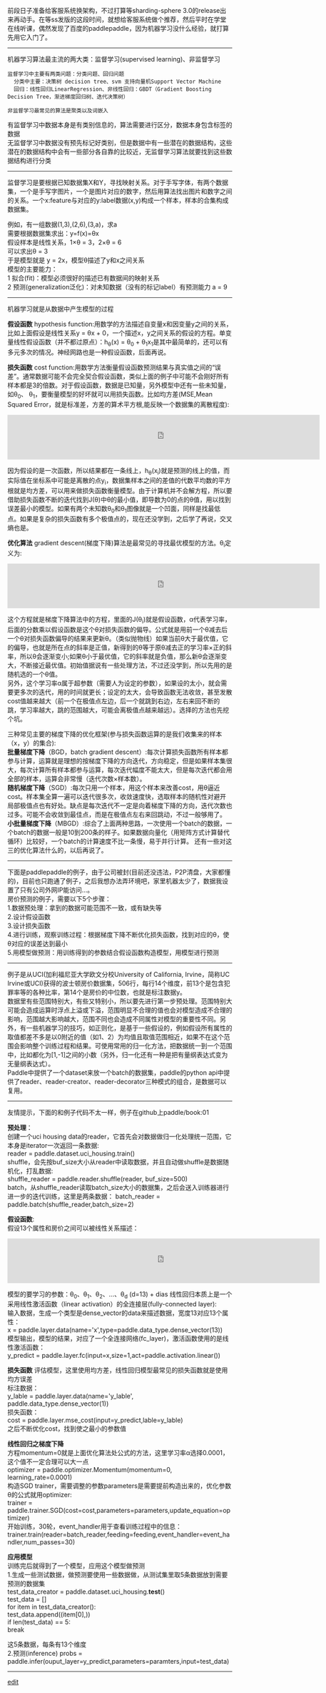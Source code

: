   前段日子准备给客服系统换架构，不过打算等sharding-sphere 3.0的release出来再动手。在等ss发版的这段时间，就想给客服系统做个推荐，然后平时在学堂在线听课，偶然发现了百度的paddlepaddle，因为机器学习没什么经验，就打算先用它入门了。
  
-----

  机器学习算法最主流的两大类：监督学习(supervised learning)、非监督学习      
  
    监督学习中主要有两类问题：分类问题、回归问题      
      分类中主要：决策树 decision tree、svm 支持向量机Support Vector Machine     
      回归：线性回归LinearRegression、非线性回归：GBDT（Gradient Boosting Decision Tree，渐进梯度回归树、迭代决策树）     

    非监督学习最常见的算法是聚类以及词嵌入

  有监督学习中数据本身是有类别信息的，算法需要进行区分，数据本身包含标签的数据       
  无监督学习中数据没有预先标记好类别，但是数据中有一些潜在的数据结构，这些潜在的数据结构中会有一些部分各自靠的比较近，无监督学习算法就要找到这些数据结构进行分类     

-----
  
  监督学习是要根据已知数据集X和Y，寻找映射关系。对于手写字体，有两个数据集，一个是手写字图片，一个是图片对应的数字，然后用算法找出图片和数字之间的关系。一个x:feature与对应的y:label数据(x,y)构成一个样本，样本的合集构成数据集。     

  例如，有一组数据(1,3),(2,6),(3,a)，求a     
  需要根据数据集求出：y=f(x)=θx     
  假设样本是线性关系，1×θ = 3，2×θ = 6      
  可以求出θ = 3     
  于是模型就是 y = 2x，模型θ描述了y和x之间关系     
  模型的主要能力：     
  1 拟合(fit)：模型必须很好的描述已有数据间的映射关系     
  2 预测(generalization泛化)：对未知数据（没有的标记label）有预测能力 a = 9      
  
-----

  机器学习就是从数据中产生模型的过程     
  
  **假设函数** hypothesis function:用数学的方法描述自变量x和因变量y之间的关系，比如上面假设是线性关系y = θx + 0，一个描述x，y之间关系的假设的方程。单变量线性假设函数（并不都过原点）：h<sub>θ</sub>(x) = θ<sub>0</sub> + θ<sub>1</sub>x<sub>1</sub>是其中最简单的，还可以有多元多次的情况。神经网路也是一种假设函数，后面再说。     
  
  **损失函数** cost function:用数学方法衡量假设函数预测结果与真实值之间的“误差”。通常数据可能不会完全契合假设函数，类似上面的例子中可能不会刚好所有样本都是3的倍数。对于假设函数，数据是已知量，另外模型中还有一些未知量，如θ<sub>0</sub>、 θ<sub>1</sub>，要衡量模型的好坏就可以用损失函数。比如均方差(MSE,Mean Squared Error，就是标准差，方差的算术平方根,能反映一个数据集的离散程度): 
  <iframe src="https://saaavsaaa.github.io/jax/t.html?a=%24%24%20J%28%5Ctheta%29%3D%5Csqrt%7B%5Cfrac%7B1%7D%7BN%7D%5Csum_%7Bi%3D1%7D%5E%7BN%7D%7B%28h_%5Ctheta%28x_i%29-y_i%29%5E2%7D%7D%20%24%24" height="100px" width="700px" frameborder="0" scrolling="no"> </iframe>
  
  因为假设的是一次函数，所以结果都在一条线上，h<sub>θ</sub>(x<sub>i</sub>)就是预测的线上的值，而实际值在坐标系中可能是离散的点y<sub>i</sub>，数据集样本之间的差值的代数平均数的平方根就是均方差，可以用来做损失函数衡量模型。由于计算机并不会解方程，所以要借助损失函数不断的迭代找到J(θ)中θ的最小值，即导数为0的点的θ值，用以找到误差最小的模型。如果有两个未知数θ<sub>0</sub>和θ<sub>1</sub>图像就是一个凹面，同样是找最低点。如果是复杂的损失函数有多个极值点的，现在还没学到，之后学了再说，交叉熵也是。

  **优化算法** gradient descent(梯度下降)算法是最常见的寻找最优模型的方法。θ<sub>i</sub>定义为:   
 <iframe src="https://saaavsaaa.github.io/jax/t.html?a=%24%24%20%5Ctheta_i%3A%3D%5Ctheta_i-%5Calpha%5Cfrac%7B%5Cdelta%7D%7B%5Cdelta%5Ctheta_i%7DJ%28%5Ctheta_i%29%20%24%24" height="100px" width="700px" frameborder="0" scrolling="no"> </iframe>    
    
  这个方程就是梯度下降算法中的方程，里面的J(θ<sub>i</sub>)就是假设函数，α代表学习率，后面的分数乘以假设函数是这个θ对损失函数的偏导。公式就是用前一个θ减去后一个θ对损失函数偏导的结果来更新θ。（类似抛物线）如果当前θ大于最优值，它的偏导，也就是所在点的斜率是正值，新得到的θ等于原θ减去正的学习率×正的斜率，所以θ会逐渐变小;如果θ小于最优值，它的斜率就是负值，那么新θ会逐渐变大，不断接近最优值。初始值据说有一些处理方法，不过还没学到，所以先用的是随机选的一个θ值。     
  另外，这个学习率α属于超参数（需要人为设定的参数），如果设的太小，就会需要更多次的迭代，用的时间就更长；设定的太大，会导致函数无法收敛，甚至发散cost值越来越大（前一个在极值点左边，后一个就跳到右边，左右来回不断的跳，学习率越大，跳的范围越大，可能会离极值点越来越远）。选择的方法也先挖个坑。     

  三种常见主要的梯度下降的优化框架(参与损失函数运算的是我们收集来的样本（x，y）的集合):        
  **批量梯度下降**（BGD，batch gradient descent）:每次计算损失函数所有样本都参与计算，运算就是理想的按梯度下降的方向迭代，方向稳定，但是如果样本集很大，每次计算所有样本都参与运算，每次迭代幅度不能太大，但是每次迭代都会用全部的样本，运算会非常慢（迭代次数×样本数）。     
  **随机梯度下降**（SGD）:每次只用一个样本，用这个样本来改善cost，用θ逼近cost。样本集全算一遍可以迭代很多次，收敛速度快，选取样本的随机性对避开局部极值点也有好处。缺点是每次迭代不一定是向着梯度下降的方向，迭代次数也过多。可能不会收敛到最佳点，而是在极值点左右来回跳动，不过一般够用了。     
  **小批量梯度下降**（MBGD）:综合了上面两种思路，一次使用一个batch的数据，一个batch的数据一般是10到200条的样子。如果数据向量化（用矩阵方式计算替代循环）比较好，一个batch的计算速度不比一条慢，易于并行计算。
  还有一些对这三的优化算法什么的，以后再说了。

-----

  下面是paddlepaddle的例子，由于公司被封(目前还没违法，P2P清盘，大家都懂的)，目前也只跑通了例子，之后我想办法弄环境吧，家里机器太少了，数据我设置了只有公司外网IP能访问...。     
  房价预测的例子，需要以下5个步骤：     
  1.数据预处理：拿到的数据可能范围不一致，或有缺失等     
  2.设计假设函数     
  3.设计损失函数     
  4.进行训练，观察训练过程：根据梯度下降不断优化损失函数，找到对应的θ，使θ对应的误差达到最小     
  5.用模型做预测：用训练得到的参数结合假设函数构造模型，用模型进行预测      

-----

  例子是从UCI(加利福尼亚大学欧文分校University of California, Irvine，简称UC Irvine或UCI)获得的波士顿房价数据集，506行，每行14个维度，前13个是包含犯罪率等的各种比率，第14个是房价的中位数，也就是标注数据y。     
  数据里有些范围特别大，有些又特别小，所以要先进行第一步预处理。范围特别大可能会造成运算时浮点上溢或下溢，范围明显不合理的值也会对模型造成不合理的影响，范围越大影响越大，范围不同也会造成不同属性对模型的重要性不同。另外，有一些机器学习的技巧，如正则化，是基于一些假设的，例如假设所有属性的取值都差不多是以0附近的值（如1、2）为均值且取值范围相近，如果不在这个范围会影响整个训练过程和结果。可使用常用的归一化方法，把数据统一到一个范围中，比如都化为[1,-1]之间的小数（另外，归一化还有一种是把有量纲表达式变为无量纲表达式）。     
  Paddle中提供了一个dataset来放一个batch的数据集，paddle的python api中提供了reader、reader-creator、reader-decorator三种模式的组合，是数据可以复用。     

-----

  友情提示，下面的和例子代码不太一样，例子在github上paddle/book:01

  **预处理**：     
  创建一个uci housing data的reader，它首先会对数据做归一化处理统一范围，它本身是iterator一次返回一条数据:     
  reader = paddle.dataset.uci_housing.train()     
  shuffle，会先按buf_size大小从reader中读取数据，并且自动做shuffle是数据随机化，打乱数据:     
  shuffle_reader = paddle.reader.shuffle(reader, buf_size=500)     
  batch，从shuffle_reader读取batch_size大小的数据集，之后会送入训练器进行进一步的迭代训练，这里是两条数据：
  batch_reader = paddle.batch(shuffle_reader,batch_size=2)     

  **假设函数**:     
  假设13个属性和房价之间可以被线性关系描述：   
 <iframe src="https://saaavsaaa.github.io/jax/t.html?a=%24%24%20h_%5CTheta%28x%29%3D%5Csum_%7Bi%3D0%7D%5E%7Bd%7D%7B%5CTheta_iX_i%7D%3D%5CTheta_0+%5CTheta_1X_1+%5CTheta_2X_2+...+%5CTheta_dX_d%20%24%24" height="100px" width="700px" frameborder="0" scrolling="no"> </iframe>       
 
  模型的要学习的参数：θ<sub>0</sub>、θ<sub>1</sub>、θ<sub>2</sub>、...、θ<sub>d</sub> (d=13) + dias
  线性回归本质上是一个采用线性激活函数（linear activation）的全连接层(fully-connected layer):     
  输入数据，生成一个类型是dense_vector的data来描述数据，宽度13对应13个属性：     
  x = paddle.layer.data(name='x',type=paddle.data_type.dense_vector(13))     
  模型输出，模型的结果，对应了一个全连接网络(fc_layer)，激活函数使用的是线性激活函数：     
  y_predict = paddle.layer.fc(input=x,size=1,act=paddle.activation.linear())     
  
  **损失函数** 
  评估模型，这里使用均方差，线性回归模型最常见的损失函数就是使用均方误差     
  标注数据：     
  y_lable = paddle.layer.data(name='y_lable', paddle.data_type.dense_vector(1))     
  损失函数：     
  cost = paddle.layer.mse_cost(input=y_predict,lable=y_lable)    
  之后不断优化cost，找到使之最小的参数值     
  
  **线性回归之梯度下降**     
  方程momentum=0就是上面优化算法处公式的方法，这里学习率α选择0.0001，这个值不一定合理可以大一点     
  optimizer = paddle.optimizer.Momentum(momentum=0, learning_rate=0.0001)     
  构造SGD trainer，需要调整的参数parameters是需要提前构造出来的，优化参数θ的公式就用optimizer:     
  trainer = paddle.trainer.SGD(cost=cost,parameters=parameters,update_equation=optimizer)     
  开始训练，30轮，event_handler用于查看训练过程中的信息：
  trainer.train(reader=batch_reader,feeding=feeding,event_handler=event_handler,num_passes=30)     
  
  **应用模型**     
  训练完后就得到了一个模型，应用这个模型做预测     
  1.生成一些测试数据，做预测要使用一些数据做，从测试集里取5条数据放到需要预测的数据集     
  test_data_creator = paddle.dataset.uci_housing.**test**()     
  test_data = []     
  for item in test_data_creator():     
    test_data.append((item[0],))    
    if len(test_data) == 5:     
      break     

  这5条数据，每条有13个维度     
  2.预测(inference)
  probs = paddle.infer(ouput_layer=y_predict,parameters=paramters,input=test_data)
  

-----

[edit](https://github.com/saaavsaaa/saaavsaaa.github.io/edit/master/aaa/Paddle_Begin.md)

